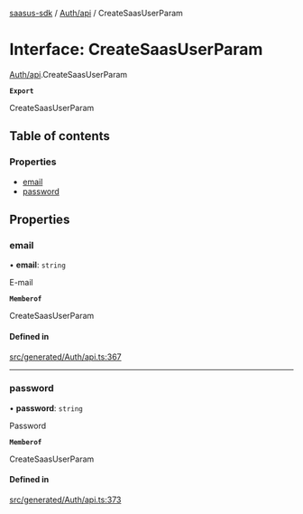[saasus-sdk](../README.md) / [Auth/api](../modules/Auth_api.md) / CreateSaasUserParam

# Interface: CreateSaasUserParam

[Auth/api](../modules/Auth_api.md).CreateSaasUserParam

**`Export`**

CreateSaasUserParam

## Table of contents

### Properties

- [email](Auth_api.CreateSaasUserParam.md#email)
- [password](Auth_api.CreateSaasUserParam.md#password)

## Properties

### email

• **email**: `string`

E-mail

**`Memberof`**

CreateSaasUserParam

#### Defined in

[src/generated/Auth/api.ts:367](https://github.com/saasus-platform/saasus-sdk-javascript/blob/6b95732/src/generated/Auth/api.ts#L367)

___

### password

• **password**: `string`

Password

**`Memberof`**

CreateSaasUserParam

#### Defined in

[src/generated/Auth/api.ts:373](https://github.com/saasus-platform/saasus-sdk-javascript/blob/6b95732/src/generated/Auth/api.ts#L373)

